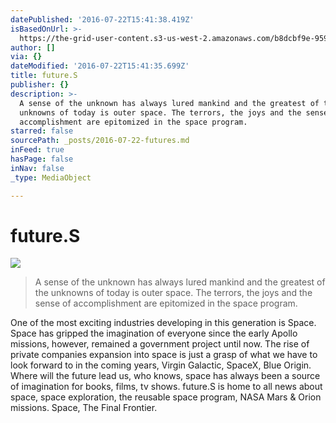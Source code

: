 ```yaml
---
datePublished: '2016-07-22T15:41:38.419Z'
isBasedOnUrl: >-
  https://the-grid-user-content.s3-us-west-2.amazonaws.com/b8dcbf9e-9597-401c-b59b-46905056a707.jpg
author: []
via: {}
dateModified: '2016-07-22T15:41:35.699Z'
title: future.S
publisher: {}
description: >-
  A sense of the unknown has always lured mankind and the greatest of the
  unknowns of today is outer space. The terrors, the joys and the sense of
  accomplishment are epitomized in the space program.
starred: false
sourcePath: _posts/2016-07-22-futures.md
inFeed: true
hasPage: false
inNav: false
_type: MediaObject

---
```

# future.S
![](https://imgflo.herokuapp.com/graph/vahj1ThiexotieMo/6afe7f6f32e119b5b66dd549ddd6211d/croprotate.jpg?cropheight=999&cropwidth=3000&degrees=0&input=https%3A%2F%2Fthe-grid-user-content.s3-us-west-2.amazonaws.com%2Fb8dcbf9e-9597-401c-b59b-46905056a707.jpg&x=0&y=0)

> A sense of the unknown has always lured mankind and the greatest of the unknowns of today is outer space. The terrors, the joys and the sense of accomplishment are epitomized in the space program.

One of the most exciting industries developing in this generation is Space. Space has gripped the imagination of everyone since the early Apollo missions, however, remained a government project until now. The rise of private companies expansion into space is just a grasp of what we have to look forward to in the coming years, Virgin Galactic, SpaceX, Blue Origin. Where will the future lead us, who knows, space has always been a source of imagination for books, films, tv shows. future.S is home to all news about space, space exploration, the reusable space program, NASA Mars & Orion missions. Space, The Final Frontier.